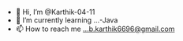 - 👋 Hi, I’m @Karthik-04-11
- 🌱 I’m currently learning ...-Java
- 📫 How to reach me ...b.karthik6696@gmail.com

<!---
Karthik-04-11/Karthik-04-11 is a ✨ special ✨ repository because its `README.md` (this file) appears on your GitHub profile.
You can click the Preview link to take a look at your changes.
--->

